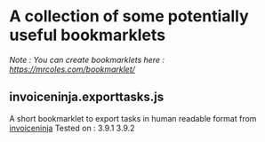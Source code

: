 # A collection of some potentially useful bookmarklets

*Note : You can create bookmarklets here : <https://mrcoles.com/bookmarklet/>*

## invoiceninja.exporttasks.js
A short bookmarklet to export tasks in human readable format from [invoiceninja](https://github.com/invoiceninja/invoiceninja)
Tested on :
3.9.1
3.9.2
